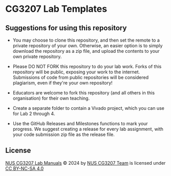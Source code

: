 # CG3207 Lab Templates

## Suggestions for using this repository

* You may choose to clone this repository, and then set the remote to a private repository of your own. Otherwise, an easier option is to simply download the repository as a zip file, and upload the contents to your own private repository.

* Please DO NOT FORK this repository to do your lab work. Forks of this repository will be public, exposing your work to the internet. Submissions of code from public repositories will be considered plagiarism, even if they're your own repository!

* Educators are welcome to fork this repository (and all others in this organisation) for their own teaching.

* Create a separate folder to contain a Vivado project, which you can use for Lab 2 through 4. 

* Use the GitHub Releases and Milestones functions to mark your progress. We suggest creating a release for every lab assignment, with your code submission zip file as the release file. 

## License 

 [NUS CG3207 Lab Manuals](https://github.com/nus-cg3207/labs) © 2024 by [NUS CG3207 Team](https://github.com/nus-cg3207) is licensed under [CC BY-NC-SA 4.0](https://creativecommons.org/licenses/by-nc-sa/4.0/?ref=chooser-v1)  
